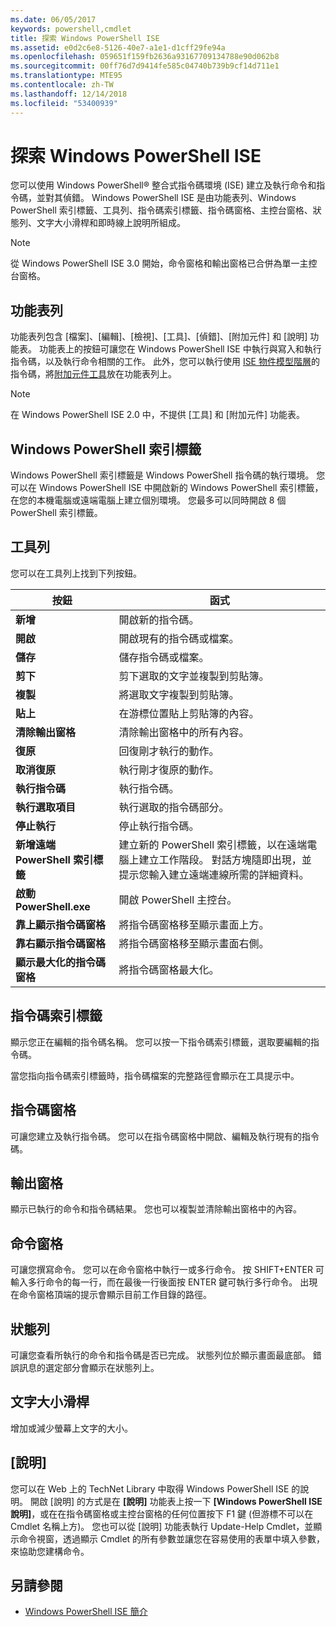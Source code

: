 ```yaml
---
ms.date: 06/05/2017
keywords: powershell,cmdlet
title: 探索 Windows PowerShell ISE
ms.assetid: e0d2c6e8-5126-40e7-a1e1-d1cff29fe94a
ms.openlocfilehash: 059651f159fb2636a93167709134788e90d062b8
ms.sourcegitcommit: 00ff76d7d9414fe585c04740b739b9cf14d711e1
ms.translationtype: MTE95
ms.contentlocale: zh-TW
ms.lasthandoff: 12/14/2018
ms.locfileid: "53400939"
---
```

# <a name="exploring-the-windows-powershell-ise"></a>探索 Windows PowerShell ISE

您可以使用 Windows PowerShell® 整合式指令碼環境 (ISE) 建立及執行命令和指令碼，並對其偵錯。 Windows PowerShell ISE 是由功能表列、Windows PowerShell 索引標籤、工具列、指令碼索引標籤、指令碼窗格、主控台窗格、狀態列、文字大小滑桿和即時線上說明所組成。

> [!NOTE]
> 從 Windows PowerShell ISE 3.0 開始，命令窗格和輸出窗格已合併為單一主控台窗格。

## <a name="menu-bar"></a>功能表列

功能表列包含 [檔案]、[編輯]、[檢視]、[工具]、[偵錯]、[附加元件] 和 [說明] 功能表。 功能表上的按鈕可讓您在 Windows PowerShell ISE 中執行與寫入和執行指令碼，以及執行命令相關的工作。 此外，您可以執行使用 [ISE 物件模型階層](../../core-powershell/ise/The-ISE-Object-Model-Hierarchy.md)的指令碼，將[附加元件工具](../../core-powershell/ise/The-ISEAddOnTool-Object.md)放在功能表列上。

> [!NOTE]
> 在 Windows PowerShell ISE 2.0 中，不提供 [工具] 和 [附加元件] 功能表。

## <a name="windows-powershell-tabs"></a>Windows PowerShell 索引標籤

Windows PowerShell 索引標籤是 Windows PowerShell 指令碼的執行環境。 您可以在 Windows PowerShell ISE 中開啟新的 Windows PowerShell 索引標籤，在您的本機電腦或遠端電腦上建立個別環境。 您最多可以同時開啟 8 個 PowerShell 索引標籤。

## <a name="toolbar"></a>工具列

您可以在工具列上找到下列按鈕。

|按鈕|函式|
|----------|------------|
|**新增**|開啟新的指令碼。|
|**開啟**|開啟現有的指令碼或檔案。|
|**儲存**|儲存指令碼或檔案。|
|**剪下**|剪下選取的文字並複製到剪貼簿。|
|**複製**|將選取文字複製到剪貼簿。|
|**貼上**|在游標位置貼上剪貼簿的內容。|
|**清除輸出窗格**|清除輸出窗格中的所有內容。|
|**復原**|回復剛才執行的動作。|
|**取消復原**|執行剛才復原的動作。|
|**執行指令碼**|執行指令碼。|
|**執行選取項目**|執行選取的指令碼部分。|
|**停止執行**|停止執行指令碼。|
|**新增遠端 PowerShell 索引標籤**|建立新的 PowerShell 索引標籤，以在遠端電腦上建立工作階段。 對話方塊隨即出現，並提示您輸入建立遠端連線所需的詳細資料。|
|**啟動 PowerShell.exe**|開啟 PowerShell 主控台。|
|**靠上顯示指令碼窗格**|將指令碼窗格移至顯示畫面上方。|
|**靠右顯示指令碼窗格**|將指令碼窗格移至顯示畫面右側。|
|**顯示最大化的指令碼窗格**|將指令碼窗格最大化。|

## <a name="script-tab"></a>指令碼索引標籤

顯示您正在編輯的指令碼名稱。 您可以按一下指令碼索引標籤，選取要編輯的指令碼。

當您指向指令碼索引標籤時，指令碼檔案的完整路徑會顯示在工具提示中。

## <a name="script-pane"></a>指令碼窗格

可讓您建立及執行指令碼。 您可以在指令碼窗格中開啟、編輯及執行現有的指令碼。

## <a name="output-pane"></a>輸出窗格

顯示已執行的命令和指令碼結果。 您也可以複製並清除輸出窗格中的內容。

## <a name="command-pane"></a>命令窗格

可讓您撰寫命令。 您可以在命令窗格中執行一或多行命令。 按 SHIFT+ENTER 可輸入多行命令的每一行，而在最後一行後面按 ENTER 鍵可執行多行命令。 出現在命令窗格頂端的提示會顯示目前工作目錄的路徑。

## <a name="status-bar"></a>狀態列

可讓您查看所執行的命令和指令碼是否已完成。 狀態列位於顯示畫面最底部。 錯誤訊息的選定部分會顯示在狀態列上。

## <a name="text-size-slider"></a>文字大小滑桿

增加或減少螢幕上文字的大小。

## <a name="help"></a>[說明]

您可以在 Web 上的 TechNet Library 中取得 Windows PowerShell ISE 的說明。 開啟 [說明] 的方式是在 **[說明]** 功能表上按一下 **[Windows PowerShell ISE 說明]**，或在在指令碼窗格或主控台窗格的任何位置按下 F1 鍵 (但游標不可以在 Cmdlet 名稱上方)。 您也可以從 [說明] 功能表執行 Update-Help Cmdlet，並顯示命令視窗，透過顯示 Cmdlet 的所有參數並讓您在容易使用的表單中填入參數，來協助您建構命令。

## <a name="see-also"></a>另請參閱

- [Windows PowerShell ISE 簡介](../../core-powershell/ise/Introducing-the-Windows-PowerShell-ISE.md)